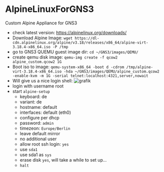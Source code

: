 # AlpineLinuxForGNS3
Custom Alpine Appliance for GNS3

- check latest version: https://alpinelinux.org/downloads/
- Download Alpine Image: ```wget https://dl-cdn.alpinelinux.org/alpine/v3.18/releases/x86_64/alpine-virt-3.18.4-x86_64.iso -P /tmp```
- go to GNS3 QUEMU guest image dir: ```cd ~/GNS3/images/QEMU/```
- create qemu disk image: ```qemu-img create -f qcow2 alpine_custom.qcow2 1G```
- Boot iso to image: ```qemu-system-x86_64 -boot d -cdrom /tmp/alpine-virt-3.18.4-x86_64.iso -hda ~/GNS3/images/QEMU/alpine_custom.qcow2 -enable-kvm -m 1G -serial telnet:localhost:4321,server,nowait```
- Will give us a nice login shell: ![grafik](https://github.com/DanielBarie/AlpineLinuxForGNS3/assets/73287620/9977366c-47ab-4a3a-b32f-56d45e735c0e)
- login with username root
- start ```alpine-setup```
  - keyboard: de
  - variant: de
  - hostname: default
  - interfaces: default (eth0)
  - configure per dhcp
  - password: ```admin```
  - timezeon: ```Europe/Berlin```
  - leave default mirror
  - no additional user
  - allow root ssh login: ```yes```
  - use ```sda1```
  - use sda1 as ```sys```
  - erase disk ```yes```, will take a while to set up...
  - ```halt```
